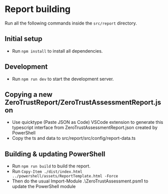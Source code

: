 # Report building

Run all the following commands inside the `src/report` directory.

## Initial setup

- Run `npm install` to install all dependencies.

## Development

- Run `npm run dev` to start the development server.

## Copying a new ZeroTrustReport/ZeroTrustAssessmentReport.json

- Use quicktype (Paste JSON as Code) VSCode extension to generate this typescript interface from ZeroTrustAssessmentReport.json created by PowerShell
- Copy the ts and data to src/report/src/config/report-data.ts

## Building & updating PowerShell

- Run `npm run build` to build the report.
- Run `Copy-Item ./dist/index.html ../powershell/assets/ReportTemplate.html -Force`
- Then do the usual Import-Module .\ZeroTrustAssessment.psm1 to update the PowerShell module
